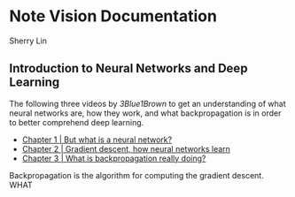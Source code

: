 # Note Vision Documentation
 Sherry Lin

## Introduction to Neural Networks and Deep Learning

The following three videos by *3Blue1Brown* to get an understanding of what neural networks are, how they work, and what backpropagation is in order to better comprehend deep learning.

- [Chapter 1 | But what is a neural network?](https://youtu.be/aircAruvnKk?si=bKe3I8pQEtDHPTxS)
- [Chapter 2 | Gradient descent, how neural networks learn](https://youtu.be/IHZwWFHWa-w?si=bdLgCjGBCk_S1ENU)
- [Chapter 3 | What is backpropagation really doing?](https://youtu.be/Ilg3gGewQ5U?si=7DkytDDaGr3OIsuv)

Backpropagation is the algorithm for computing the gradient descent.
WHAT